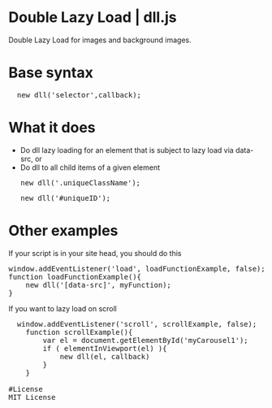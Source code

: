 # Double Lazy Load | dll.js
Double Lazy Load for images and background images.

# Base syntax
<pre>  new dll('selector',callback);</pre>
	
# What it does
* Do dll lazy loading for an element that is subject to lazy load via data-src, or
* Do dll to all child items of a given element
  <pre>new dll('.uniqueClassName');</pre>
  <pre>new dll('#uniqueID');</pre>
    
# Other examples
If your script is in your site head, you should do this
<pre>
window.addEventListener('load', loadFunctionExample, false);
function loadFunctionExample(){
	new dll('[data-src]', myFunction);
}
</pre>

If you want to lazy load on scroll
<pre>
  window.addEventListener('scroll', scrollExample, false);
	function scrollExample(){
		var el = document.getElementById('myCarousel1');
		if ( elementInViewport(el) ){
			new dll(el, callback)
		}
	}
	
#License
MIT License

